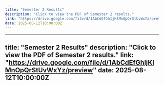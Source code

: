 ```yaml
---
title: "Semester 2 Results"
description: "Click to view the PDF of Semester 2 results."
link: "https://drive.google.com/file/d/1AbCdEfGhIjKlMnOpQrStUvWxYz/preview"
date: 2025-08-12T10:00:00Z
---
```


---
title: "Semester 2 Results"
description: "Click to view the PDF of Semester 2 results."
link: "https://drive.google.com/file/d/1AbCdEfGhIjKlMnOpQrStUvWxYz/preview"
date: 2025-08-12T10:00:00Z
---



